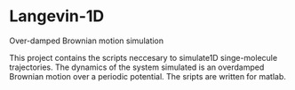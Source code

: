 # Langevin-1D
Over-damped Brownian motion simulation 

This project contains the scripts neccesary to simulate1D singe-molecule trajectories.
The dynamics of the system simulated is an overdamped Brownian motion over a periodic potential.
The sripts are written for matlab.
